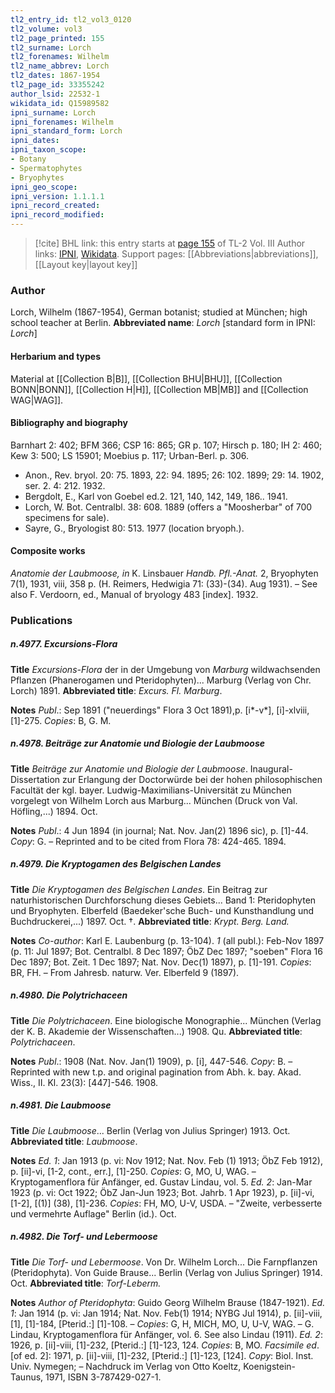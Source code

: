 ```yaml
---
tl2_entry_id: tl2_vol3_0120
tl2_volume: vol3
tl2_page_printed: 155
tl2_surname: Lorch
tl2_forenames: Wilhelm
tl2_name_abbrev: Lorch
tl2_dates: 1867-1954
tl2_page_id: 33355242
author_lsid: 22532-1
wikidata_id: Q15989582
ipni_surname: Lorch
ipni_forenames: Wilhelm
ipni_standard_form: Lorch
ipni_dates: 
ipni_taxon_scope: 
- Botany
- Spermatophytes
- Bryophytes
ipni_geo_scope: 
ipni_version: 1.1.1.1
ipni_record_created: 
ipni_record_modified:
---
```


> [!cite] BHL link: this entry starts at [page 155](https://www.biodiversitylibrary.org/page/33355242) of TL-2 Vol. III
> Author links: [IPNI](https://www.ipni.org/a/22532-1), [Wikidata](https://www.wikidata.org/wiki/Q15989582). Support pages: [[Abbreviations|abbreviations]], [[Layout key|layout key]]

### Author

Lorch, Wilhelm (1867-1954), German botanist; studied at München; high school teacher at Berlin. 
**Abbreviated name**: *Lorch* \[standard form in IPNI: *Lorch*\]

#### Herbarium and types

Material at [[Collection B|B]], [[Collection BHU|BHU]], [[Collection BONN|BONN]], [[Collection H|H]], [[Collection MB|MB]] and [[Collection WAG|WAG]].

#### Bibliography and biography

Barnhart 2: 402; BFM 366; CSP 16: 865; GR p. 107; Hirsch p. 180; IH 2: 460; Kew 3: 500; LS 15901; Moebius p. 117; Urban-Berl. p. 306.
- Anon., Rev. bryol. 20: 75. 1893, 22: 94. 1895; 26: 102. 1899; 29: 14. 1902, ser. 2. 4: 212. 1932.
- Bergdolt, E., Karl von Goebel ed.2. 121, 140, 142, 149, 186.. 1941.
- Lorch, W. Bot. Centralbl. 38: 608. 1889 (offers a "Moosherbar" of 700 specimens for sale).
- Sayre, G., Bryologist 80: 513. 1977 (location bryoph.).

#### Composite works

*Anatomie der Laubmoose, in* K. Linsbauer *Handb. Pfl.-Anat.* 2, Bryophyten 7(1), 1931, viii, 358 p. (H. Reimers, Hedwigia 71: (33)-(34). Aug 1931). – See also F. Verdoorn, ed., Manual of bryology 483 \[index\]. 1932.

### Publications

##### n.4977. Excursions-Flora

**Title**
*Excursions-Flora* der in der Umgebung von *Marburg* wildwachsenden Pflanzen (Phanerogamen und Pteridophyten)... Marburg (Verlag von Chr. Lorch) 1891.
**Abbreviated title**: *Excurs. Fl. Marburg*.

**Notes**
*Publ*.: Sep 1891 ("neuerdings" Flora 3 Oct 1891),p. \[i\*-v\*\], \[i\]-xlviii, \[1\]-275. *Copies*: B, G. M.

##### n.4978. Beiträge zur Anatomie und Biologie der Laubmoose

**Title**
*Beiträge zur Anatomie und Biologie der Laubmoose*. Inaugural-Dissertation zur Erlangung der Doctorwürde bei der hohen philosophischen Facultät der kgl. bayer. Ludwig-Maximilians-Universität zu München vorgelegt von Wilhelm Lorch aus Marburg... München (Druck von Val. Höfling,...) 1894. Oct.

**Notes**
*Publ*.: 4 Jun 1894 (in journal; Nat. Nov. Jan(2) 1896 sic), p. \[1\]-44. *Copy*: G. – Reprinted and to be cited from Flora 78: 424-465. 1894.

##### n.4979. Die Kryptogamen des Belgischen Landes

**Title**
*Die Kryptogamen des Belgischen Landes*. Ein Beitrag zur naturhistorischen Durchforschung dieses Gebiets... Band 1: Pteridophyten und Bryophyten. Elberfeld (Baedeker'sche Buch- und Kunsthandlung und Buchdruckerei,...) 1897. Oct. †.
**Abbreviated title**: *Krypt. Berg. Land.*

**Notes**
*Co-author*: Karl E. Laubenburg (p. 13-104).
*1* (all publ.): Feb-Nov 1897 (p. 11: Jul 1897; Bot. Centralbl. 8 Dec 1897; ÖbZ Dec 1897; "soeben" Flora 16 Dec 1897; Bot. Zeit. 1 Dec 1897; Nat. Nov. Dec(1) 1897), p. \[1\]-191.
*Copies*: BR, FH. – From Jahresb. naturw. Ver. Elberfeld 9 (1897).

##### n.4980. Die Polytrichaceen

**Title**
*Die Polytrichaceen*. Eine biologische Monographie... München (Verlag der K. B. Akademie der Wissenschaften...) 1908. Qu.
**Abbreviated title**: *Polytrichaceen*.

**Notes**
*Publ*.: 1908 (Nat. Nov. Jan(1) 1909), p. \[i\], 447-546. *Copy*: B. – Reprinted with new t.p. and original pagination from Abh. k. bay. Akad. Wiss., II. Kl. 23(3): \[447\]-546. 1908.

##### n.4981. Die Laubmoose

**Title**
*Die Laubmoose*... Berlin (Verlag von Julius Springer) 1913. Oct.
**Abbreviated title**: *Laubmoose*.

**Notes**
*Ed. 1*: Jan 1913 (p. vi: Nov 1912; Nat. Nov. Feb (1) 1913; ÖbZ Feb 1912), p. \[ii\]-vi, \[1-2, cont., err.\], \[1\]-250. *Copies*: G, MO, U, WAG. – Kryptogamenflora für Anfänger, ed. Gustav Lindau, vol. 5.
*Ed. 2*: Jan-Mar 1923 (p. vi: Oct 1922; ÖbZ Jan-Jun 1923; Bot. Jahrb. 1 Apr 1923), p. \[ii\]-vi, \[1-2\], \[(1)\] (38), \[1\]-236. *Copies*: FH, MO, U-V, USDA. – "Zweite, verbesserte und vermehrte Auflage" Berlin (id.). Oct.

##### n.4982. Die Torf- und Lebermoose

**Title**
*Die Torf- und Lebermoose*. Von Dr. Wilhelm Lorch... Die Farnpflanzen (Pteridophyta). Von Guide Brause... Berlin (Verlag von Julius Springer) 1914. Oct.
**Abbreviated title**: *Torf-Leberm.*

**Notes**
*Author of Pteridophyta*: Guido Georg Wilhelm Brause (1847-1921).
*Ed. 1*: Jan 1914 (p. vi: Jan 1914; Nat. Nov. Feb(1) 1914; NYBG Jul 1914), p. \[ii\]-viii, \[1\], \[1\]-184, \[Pterid.:\] \[1\]-108. – *Copies*: G, H, MICH, MO, U, U-V, WAG. – G. Lindau, Kryptogamenflora für Anfänger, vol. 6. See also Lindau (1911).
*Ed. 2*: 1926, p. \[ii\]-viii, \[1\]-232, \[Pterid.:\] \[1\]-123, 124. *Copies*: B, MO.
*Facsimile ed*. \[of ed. 2\]: 1971, p. \[ii\]-viii, \[1\]-232, \[Pterid.:\] \[1\]-123, \[124\]. *Copy*: Biol. Inst. Univ. Nymegen; – Nachdruck im Verlag von Otto Koeltz, Koenigstein-Taunus, 1971, ISBN 3-787429-027-1.

